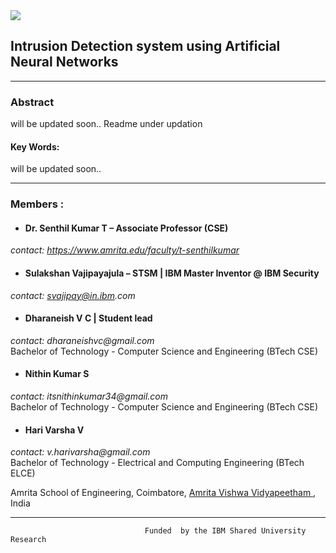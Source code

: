 <img src="https://wantbranding.com/wp-content/uploads/2020/06/IBM-Banner-copy.jpg" >

## Intrusion Detection system using Artificial Neural Networks

--------------------------------

### Abstract

will be updated soon.. Readme under updation

#### Key Words: 

will be updated soon..

--------------------------------


### Members :
- #### Dr. Senthil Kumar T – Associate Professor (CSE) 
_contact: https://www.amrita.edu/faculty/t-senthilkumar_
 
- #### Sulakshan Vajipayajula – STSM | IBM Master Inventor @ IBM Security
 _contact: svajipay@in.ibm.com_

- #### Dharaneish V C | Student lead
_contact: dharaneishvc@gmail.com_ <br>
Bachelor of Technology - Computer Science and Engineering (BTech CSE)
         
- #### Nithin Kumar S 
 _contact: itsnithinkumar34@gmail.com_ <br>
 Bachelor of Technology - Computer Science and Engineering (BTech CSE)
          
- #### Hari Varsha V
_contact: v.harivarsha@gmail.com_ <br>
Bachelor of Technology - Electrical and Computing Engineering (BTech ELCE)
 
Amrita School of Engineering, Coimbatore, <a href="https://amrita.edu"> Amrita Vishwa Vidyapeetham </a>, India
 
--------------------------------

                                  Funded  by the IBM Shared University Research
